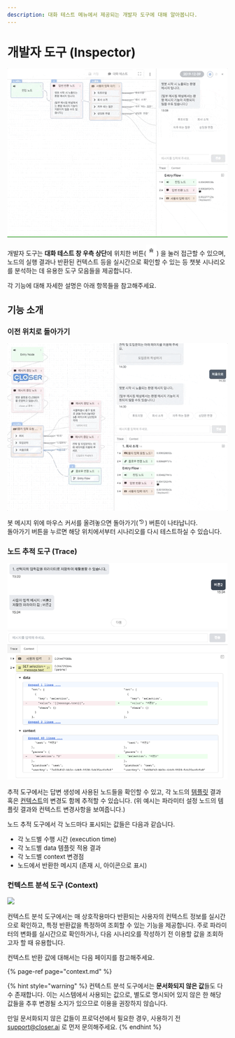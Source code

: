 ```yaml
---
description: 대화 테스트 메뉴에서 제공되는 개발자 도구에 대해 알아봅니다.
---
```


# 개발자 도구 \(Inspector\)

![](../../../.gitbook/assets/bot-inspector-default.gif)

개발자 도구는 **대화 테스트 창 우측 상단**에 위치한 버튼\(![](../../../.gitbook/assets/bot-inspector-icon.png)\) 을 눌러 접근할 수 있으며, 노드의 실행 결과나 반환된 컨텍스트 등을 실시간으로 확인할 수 있는 등 챗봇 시나리오를 분석하는 데 유용한 도구 모음들을 제공합니다. 

각 기능에 대해 자세한 설명은 아래 항목들을 참고해주세요.

## 기능 소개

### 이전 위치로 돌아가기

![](../../../.gitbook/assets/bot-inspector-history-navigation.gif)

봇 메시지 위에 마우스 커서를 올려놓으면 돌아가기\(![](../../../.gitbook/assets/bot-inspector-back-icon.png)\) 버튼이 나타납니다.  
돌아가기 버튼을 누르면 해당 위치에서부터 시나리오를 다시 테스트하실 수 있습니다.

### 노드 추적 도구 \(Trace\)

![&#xB178;&#xB4DC; &#xBD84;&#xC11D; &#xB3C4;&#xAD6C; &#xD65C;&#xC6A9; &#xBAA8;&#xC2B5;](../../../.gitbook/assets/bot-inspector-node-example.png)

추적 도구에서는 답변 생성에 사용된 노드들을 확인할 수 있고, 각 노드의 [템플릿](template-syntax.md) 결과 혹은 [컨텍스트](context.md)의 변경도 함께 추적할 수 있습니다. \(위 예시는 파라미터 설정 노드의 템플릿 결과와 컨텍스트 변경사항을 보여줍니다.\)

노드 추적 도구에서 각 노드마다 표시되는 값들은 다음과 같습니다.

* 각 노드별 수행 시간 \(execution time\)
* 각 노드별 data 템플릿 적용 결과
* 각 노드별 context 변경점
* 노드에서 반환한 메시지 \(존재 시, 아이콘으로 표시\)

### 컨텍스트 분석 도구 \(Context\)

![](../../../.gitbook/assets/bot-inspector-context-pane.gif)

컨텍스트 분석 도구에서는 매 상호작용마다 반환되는 사용자의 컨텍스트 정보를 실시간으로 확인하고, 특정 반환값을 특정하여 조회할 수 있는 기능을 제공합니다. 주로 파라미터의 변화를 실시간으로 확인하거나, 다음 시나리오를 작성하기 전 이용할 값을 조회하고자 할 때 유용합니다.

컨텍스트 반환 값에 대해서는 다음 페이지를 참고해주세요.

{% page-ref page="context.md" %}

{% hint style="warning" %}
컨텍스트 분석 도구에서는 **문서화되지 않은 값**들도 다수 존재합니다. 이는 시스템에서 사용되는 값으로, 별도로 명시되어 있지 않은 한 해당 값들을 추후 변경될 소지가 있으므로 이용을 권장하지 않습니다.

만일 문서화되지 않은 값들이 프로덕션에서 필요한 경우, 사용하기 전 support@closer.ai 로 먼저 문의해주세요.
{% endhint %}



